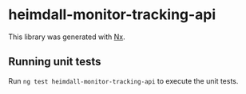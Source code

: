 # heimdall-monitor-tracking-api

This library was generated with [Nx](https://nx.dev).

## Running unit tests

Run `ng test heimdall-monitor-tracking-api` to execute the unit tests.
